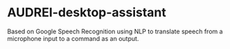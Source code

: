 # AUDREI-desktop-assistant
Based on Google Speech Recognition using NLP to translate speech from a microphone input to a command as an output.
